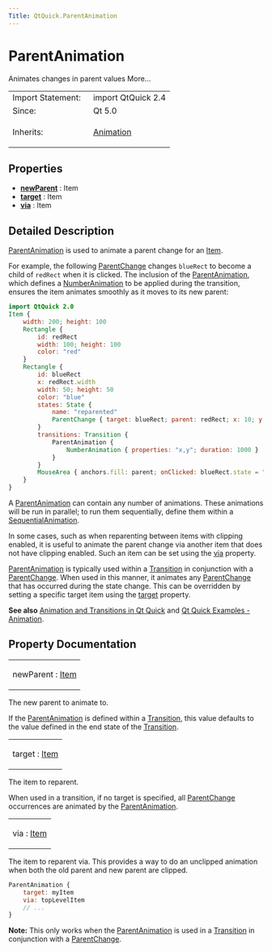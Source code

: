 ```yaml
---
Title: QtQuick.ParentAnimation
---
```

        
ParentAnimation
===============

<span class="subtitle"></span>
Animates changes in parent values More...

<table>
<colgroup>
<col width="50%" />
<col width="50%" />
</colgroup>
<tbody>
<tr class="odd">
<td>Import Statement:</td>
<td>import QtQuick 2.4</td>
</tr>
<tr class="even">
<td>Since:</td>
<td>Qt 5.0</td>
</tr>
<tr class="odd">
<td>Inherits:</td>
<td><p><a href="QtQuick.Animation.md">Animation</a></p></td>
</tr>
</tbody>
</table>

<span id="properties"></span>
Properties
----------

-   ****[newParent](#newParent-prop)**** : Item
-   ****[target](#target-prop)**** : Item
-   ****[via](#via-prop)**** : Item

<span id="details"></span>
Detailed Description
--------------------

[ParentAnimation](index.html) is used to animate a parent change for an [Item](../QtQuick.Item.md).

For example, the following [ParentChange](../QtQuick.ParentChange.md) changes `blueRect` to become a child of `redRect` when it is clicked. The inclusion of the [ParentAnimation](index.html), which defines a [NumberAnimation](../QtQuick.NumberAnimation.md) to be applied during the transition, ensures the item animates smoothly as it moves to its new parent:

``` qml
import QtQuick 2.0
Item {
    width: 200; height: 100
    Rectangle {
        id: redRect
        width: 100; height: 100
        color: "red"
    }
    Rectangle {
        id: blueRect
        x: redRect.width
        width: 50; height: 50
        color: "blue"
        states: State {
            name: "reparented"
            ParentChange { target: blueRect; parent: redRect; x: 10; y: 10 }
        }
        transitions: Transition {
            ParentAnimation {
                NumberAnimation { properties: "x,y"; duration: 1000 }
            }
        }
        MouseArea { anchors.fill: parent; onClicked: blueRect.state = "reparented" }
    }
}
```

A [ParentAnimation](index.html) can contain any number of animations. These animations will be run in parallel; to run them sequentially, define them within a [SequentialAnimation](../QtQuick.SequentialAnimation.md).

In some cases, such as when reparenting between items with clipping enabled, it is useful to animate the parent change via another item that does not have clipping enabled. Such an item can be set using the [via](#via-prop) property.

[ParentAnimation](index.html) is typically used within a [Transition](../QtQuick.qmlexampletoggleswitch.md#transition) in conjunction with a [ParentChange](../QtQuick.ParentChange.md). When used in this manner, it animates any [ParentChange](../QtQuick.ParentChange.md) that has occurred during the state change. This can be overridden by setting a specific target item using the [target](#target-prop) property.

**See also** [Animation and Transitions in Qt Quick](../QtQuick.qtquick-statesanimations-animations.md) and [Qt Quick Examples - Animation](https://developer.ubuntu.comapps/qml/sdk-15.04.6/QtQuick.animation/).

Property Documentation
----------------------

<table>
<colgroup>
<col width="100%" />
</colgroup>
<tbody>
<tr class="odd">
<td><p><span id="newParent-prop"></span><span class="name">newParent</span> : <span class="type"><a href="QtQuick.Item.md">Item</a></span></p></td>
</tr>
</tbody>
</table>

The new parent to animate to.

If the [ParentAnimation](index.html) is defined within a [Transition](../QtQuick.qmlexampletoggleswitch.md#transition), this value defaults to the value defined in the end state of the [Transition](../QtQuick.qmlexampletoggleswitch.md#transition).

<table>
<colgroup>
<col width="100%" />
</colgroup>
<tbody>
<tr class="odd">
<td><p><span id="target-prop"></span><span class="name">target</span> : <span class="type"><a href="QtQuick.Item.md">Item</a></span></p></td>
</tr>
</tbody>
</table>

The item to reparent.

When used in a transition, if no target is specified, all [ParentChange](../QtQuick.ParentChange.md) occurrences are animated by the [ParentAnimation](index.html).

<table>
<colgroup>
<col width="100%" />
</colgroup>
<tbody>
<tr class="odd">
<td><p><span id="via-prop"></span><span class="name">via</span> : <span class="type"><a href="QtQuick.Item.md">Item</a></span></p></td>
</tr>
</tbody>
</table>

The item to reparent via. This provides a way to do an unclipped animation when both the old parent and new parent are clipped.

``` qml
ParentAnimation {
    target: myItem
    via: topLevelItem
    // ...
}
```

**Note:** This only works when the [ParentAnimation](index.html) is used in a [Transition](../QtQuick.qmlexampletoggleswitch.md#transition) in conjunction with a [ParentChange](../QtQuick.ParentChange.md).

